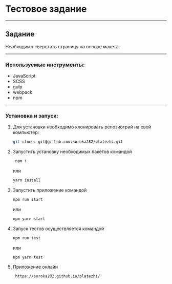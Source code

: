 # Тестовое задание
---
## Задание
Необходимо сверстать страницу на основе макета.

---

### Используемые инструменты:

- JavaScript
- SCSS
- gulp
- webpack
- npm

---

### Установка и запуск:

1. Для установки необходимо клонировать репозиотрий на свой компьютер:

    ```sh
    git clone: git@github.com:soroka282/platezhi.git
    ```

2. Запустить установку необходимых пакетов командой

    ```sh 
     npm i 
    ```
    или

    ```sh 
    yarn install
    ```

3. Запустить приложение командой

    ```sh
    npm run start
    ```

    или

    ```sh
    npm yarn start
    ```

4. Запуск тестов осуществляется командой

    ```sh
    npm run test
    ```

    или

    ```sh
    npm yarn test
    ```

6. Приложение онлайн

    ```sh
     https://soroka282.github.io/platezhi/
    ```
